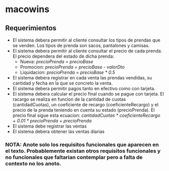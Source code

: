 # macowins

## Requerimientos

- El sistema debera permitir al cliente consultar los tipos de prendas que se venden. Los tipos de prenda son sacos, pantalones y camisas.
- El sistema debera permitir al cliente consultar el precio de cada prenda. El precio dependera del estado de dicha prenda:
	- Nueva: _precioPrenda = precioBase_
	- Promocion: _precioPrenda = precioBase - valorDto_
	- Liquidacion: _precioPrenda = precioBase * 0.5_
- El sistema debera registrar en cada venta las prendas vendidas, su cantidad y fecha en la que se concreto la venta.
- El sistema debera permitir pagos tanto en efectivo como con tarjeta.
- El sistema debera calcular el precio final cuando se pague con tarjeta. El racargo se realiza en funcion de la cantidad de cuotas (cantidadCuotas), un coeficiente de recargo (coeficienteRecargo) y el precio de la prenda teniendo en cuenta su estado (precioPrenda). El precio final sigue esta ecuacion:
_cantidadCuotas * coeficienteRecargo + 0.01 * precioPrenda + precioPrenda_
- El sistema debe registrar las ventas
- El sistema debera obtener las ventas diarias

### **NOTA**: Anote solo los requisitos funcionales que aparecen en el texto. Probablemente existan otros requisitos funcionales y no funcionales que faltarian contemplar pero a falta de contexto no los anoto.